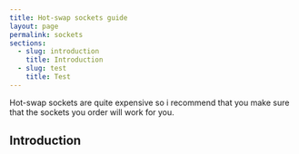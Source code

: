 ```yaml
---
title: Hot-swap sockets guide
layout: page
permalink: sockets
sections:
  - slug: introduction
    title: Introduction
  - slug: test
    title: Test
---
```


<p class="alert alert-warning">
Hot-swap sockets are quite expensive so i recommend that you make sure that the
sockets you order will work for you.
</p>

## Introduction



